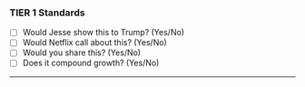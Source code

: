 ### TIER 1 Standards
- [ ] Would Jesse show this to Trump? (Yes/No)
- [ ] Would Netflix call about this? (Yes/No)
- [ ] Would you share this? (Yes/No)
- [ ] Does it compound growth? (Yes/No)

---
